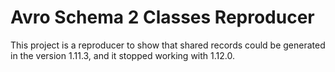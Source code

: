 # Avro Schema 2 Classes Reproducer

This project is a reproducer to show that shared records could be generated in the version 1.11.3, and it stopped working with
1.12.0.
